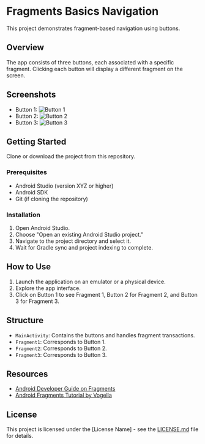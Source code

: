 # Fragments Basics Navigation

This project demonstrates fragment-based navigation using buttons.

## Overview

The app consists of three buttons, each associated with a specific fragment. Clicking each button will display a different fragment on the screen.

## Screenshots

- Button 1: ![Button 1](s1.png)
- Button 2: ![Button 2](s2.png)
- Button 3: ![Button 3](s3.png)

## Getting Started

Clone or download the project from this repository.

### Prerequisites

- Android Studio (version XYZ or higher)
- Android SDK
- Git (if cloning the repository)

### Installation

1. Open Android Studio.
2. Choose "Open an existing Android Studio project."
3. Navigate to the project directory and select it.
4. Wait for Gradle sync and project indexing to complete.

## How to Use

1. Launch the application on an emulator or a physical device.
2. Explore the app interface.
3. Click on Button 1 to see Fragment 1, Button 2 for Fragment 2, and Button 3 for Fragment 3.

## Structure

- `MainActivity`: Contains the buttons and handles fragment transactions.
- `Fragment1`: Corresponds to Button 1.
- `Fragment2`: Corresponds to Button 2.
- `Fragment3`: Corresponds to Button 3.

## Resources

- [Android Developer Guide on Fragments](https://developer.android.com/guide/fragments)
- [Android Fragments Tutorial by Vogella](https://www.vogella.com/tutorials/AndroidFragments/article.html)

## License

This project is licensed under the [License Name] - see the [LICENSE.md](LICENSE.md) file for details.
